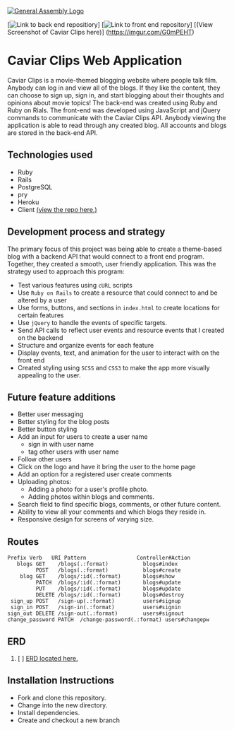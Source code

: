 [![General Assembly Logo](https://camo.githubusercontent.com/1a91b05b8f4d44b5bbfb83abac2b0996d8e26c92/687474703a2f2f692e696d6775722e636f6d2f6b6538555354712e706e67)](https://generalassemb.ly/education/web-development-immersive)

[![Link to back end repositiory](https://caviar-clips.herokuapp.com)]
[![Link to front end repository](https://maxxkowalik.github.io/caviar-clips-client/)]
[(View Screenshot of Caviar Clips here)] (https://imgur.com/G0mPEHT)

# Caviar Clips Web Application

Caviar Clips is a movie-themed blogging website where people talk film. Anybody can log in and view all of
the blogs. If they like the content, they can choose to sign up, sign in, and start blogging about their thoughts
and opinions about movie topics! The back-end was created using Ruby and Ruby on Rials. The front-end was developed
using JavaScript and jQuery commands to communicate with the Caviar Clips API. Anybody viewing the application
is able to read through any created blog. All accounts and blogs are stored in the back-end API.


## Technologies used

- Ruby
- Rails
- PostgreSQL
- pry
- Heroku
- Client [(view the repo here.)](https://github.com/MaxxKowalik/caviar-clips-client)

## Development process and strategy

The primary focus of this project was being able to create a theme-based blog with a backend
API that would connect to a front end program. Together, they created a smooth, user friendly
application. This was the strategy used to approach this program:
- Test various features using `cURL` scripts
- Use `Ruby on Rails` to create a resource that could connect to and be altered by a user
- Use forms, buttons, and sections in `index.html` to create locations for certain features
- Use `jQuery` to handle the events of specific targets.
- Send API calls to reflect user events and resource events that I created on the backend
- Structure and organize events for each feature
- Display events, text, and animation for the user to interact with on the front end
- Created styling using `SCSS` and `CSS3` to make the app more visually appealing to the user.

## Future feature additions
- Better user messaging
- Better styling for the blog posts
- Better button styling
- Add an input for users to create a user name
  - sign in with user name
  - tag other users with user name
- Follow other users
- Click on the logo and have it bring the user to the home page
- Add an option for a registered user create comments
- Uploading photos:
  - Adding a photo for a user's profile photo.
  - Adding photos within blogs and comments.
- Search field to find specific blogs, comments, or other future content.
- Ability to view all your comments and which blogs they reside in.
- Responsive design for screens of varying size.

## Routes
```
Prefix Verb   URI Pattern                Controller#Action
   blogs GET    /blogs(.:format)           blogs#index
         POST   /blogs(.:format)           blogs#create
    blog GET    /blogs/:id(.:format)       blogs#show
         PATCH  /blogs/:id(.:format)       blogs#update
         PUT    /blogs/:id(.:format)       blogs#update
         DELETE /blogs/:id(.:format)       blogs#destroy
 sign_up POST   /sign-up(.:format)         users#signup
 sign_in POST   /sign-in(.:format)         users#signin
sign_out DELETE /sign-out(.:format)        users#signout
change_password PATCH  /change-password(.:format) users#changepw
```

## ERD
1. [ ] [ERD located here.](https://imgur.com/I7UQdYV)

## Installation Instructions

- Fork and clone this repository.
- Change into the new directory.
- Install dependencies.
- Create and checkout a new branch

